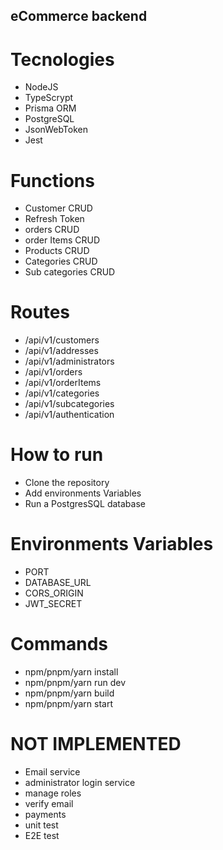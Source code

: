 
## eCommerce backend 

# Tecnologies

- NodeJS
- TypeScrypt
- Prisma ORM
- PostgreSQL
- JsonWebToken
- Jest

# Functions

- Customer CRUD
- Refresh Token 
- orders CRUD
- order Items CRUD
- Products CRUD
- Categories CRUD
- Sub categories CRUD

# Routes

- /api/v1/customers
- /api/v1/addresses
- /api/v1/administrators
- /api/v1/orders
- /api/v1/orderItems
- /api/v1/categories
- /api/v1/subcategories
- /api/v1/authentication
  
# How to run

- Clone the repository
- Add environments Variables
- Run a PostgresSQL database

# Environments Variables

- PORT
- DATABASE_URL
- CORS_ORIGIN
- JWT_SECRET

# Commands
- npm/pnpm/yarn install
- npm/pnpm/yarn run dev
- npm/pnpm/yarn build
- npm/pnpm/yarn start

# NOT IMPLEMENTED

- Email service
- administrator login service
- manage roles
- verify email
- payments
- unit test
- E2E test